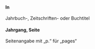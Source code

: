 #### In
Jahrbuch-, Zeitschriften- oder Buchtitel   
  

#### Jahrgang, Seite
Seitenangabe mit „p.“ für „pages“